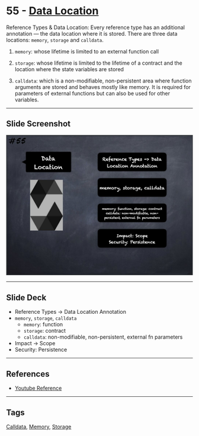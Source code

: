 # 55 - [Data Location](Data%20Location.md)
Reference Types & Data Location: Every reference type has an additional annotation — the data location where it is stored. There are three data locations: `memory`, `storage` and `calldata`. 

1. `memory`: whose lifetime is limited to an external function call
    
2. `storage`: whose lifetime is limited to the lifetime of a contract and the location where the state variables are stored
    
3. `calldata`: which is a non-modifiable, non-persistent area where function arguments are stored and behaves mostly like memory. It is required for parameters of external functions but can also be used for other variables.
___
## Slide Screenshot
![055.jpg](../../images/2.%20Solidity%20101/055.jpg)
___
## Slide Deck
- Reference Types -> Data Location Annotation
- `memory`, `storage`, `calldata`
	- `memory`: function
	- `storage`: contract
	- `calldata`: non-modifiable, non-persistent, external fn parameters
- Impact -> Scope
- Security: Persistence
___
## References
- [Youtube Reference](https://youtu.be/6VIJpze1jbU?t=1738)
___
## Tags
[Calldata](../1.%20Ethereum101/Calldata.md), [Memory](../1.%20Ethereum101/Memory.md), [Storage](../1.%20Ethereum101/Storage.md)